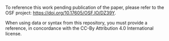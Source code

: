 To reference this work pending publication of the paper, please refer to the OSF project: https://doi.org/10.17605/OSF.IO/DZ39Y.

When using data or syntax from this repository, you must provide a reference, in concordance with the CC-By Attribution 4.0 International license.
